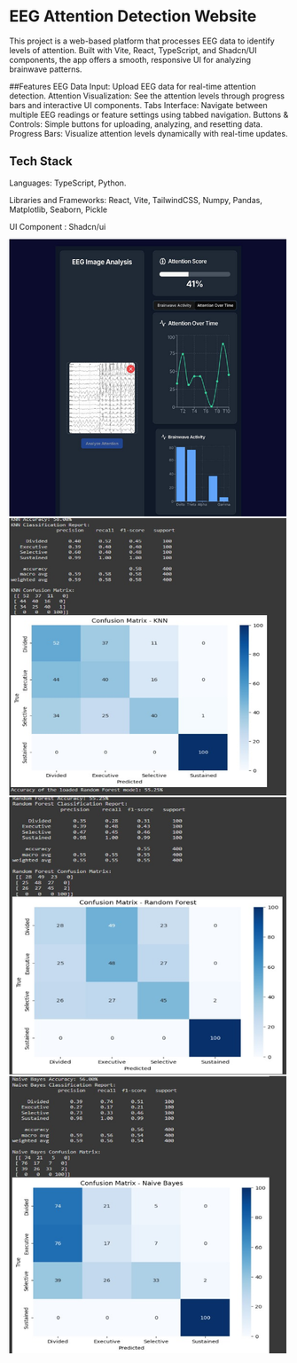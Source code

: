 # EEG Attention Detection Website
This project is a web-based platform that processes EEG data to identify levels of attention. Built with Vite, React, TypeScript, and Shadcn/UI components, the app offers a smooth, responsive UI for analyzing brainwave patterns.

##Features
EEG Data Input: Upload EEG data for real-time attention detection.
Attention Visualization: See the attention levels through progress bars and interactive UI components.
Tabs Interface: Navigate between multiple EEG readings or feature settings using tabbed navigation.
Buttons & Controls: Simple buttons for uploading, analyzing, and resetting data.
Progress Bars: Visualize attention levels dynamically with real-time updates.

## Tech Stack
Languages: TypeScript, Python.

Libraries and Frameworks: React, Vite, TailwindCSS, Numpy, Pandas, Matplotlib, Seaborn, Pickle

UI Component : Shadcn/ui

<img src="https://github.com/AugustusWayne/DeusExMachina/blob/master/image_2024-09-06_025855686.png?raw=true" height=500px width=500px>
<img src="https://github.com/AugustusWayne/DeusExMachina/blob/master/image_2024-09-06_025929946.png?raw=true" height=500px width=500px>
<img src="https://github.com/AugustusWayne/DeusExMachina/blob/master/image_2024-09-06_025939478.png?raw=true" height=500px width=500px>
<img src="https://github.com/AugustusWayne/DeusExMachina/blob/master/image_2024-09-06_025934475.png?raw=true" height=500px width=500px>

